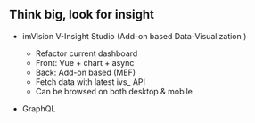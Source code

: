 Think big, look for insight
---

* imVision V-Insight Studio (Add-on based Data-Visualization )
    * Refactor current dashboard 
    * Front: Vue + chart + async 
    * Back: Add-on based (MEF)
    * Fetch data with latest ivs_ API
    * Can be browsed on both desktop & mobile

* GraphQL